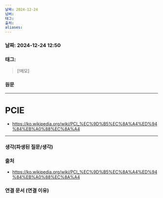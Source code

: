 ```yaml
---
날짜: 2024-12-24
넘버: 
태그: 
출처: 
aliases:
---
```

### 날짜:  2024-12-24 12:50

### 태그:

>[!메모]
>

### 원문
---
# PCIE
- https://ko.wikipedia.org/wiki/PCI_%EC%9D%B5%EC%8A%A4%ED%94%84%EB%A0%88%EC%8A%A4
---
### 생각(파생된 질문/생각)

### 출처
- https://ko.wikipedia.org/wiki/PCI_%EC%9D%B5%EC%8A%A4%ED%94%84%EB%A0%88%EC%8A%A4

### 연결 문서 (연결 이유)
